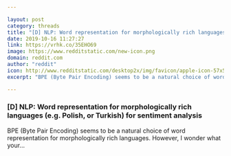 ```yaml
---

layout: post
category: threads
title: "[D] NLP: Word representation for morphologically rich languages (e.g. Polish, or Turkish) for sentiment analysis"
date: 2019-10-16 11:27:27
link: https://vrhk.co/35EHO69
image: https://www.redditstatic.com/new-icon.png
domain: reddit.com
author: "reddit"
icon: http://www.redditstatic.com/desktop2x/img/favicon/apple-icon-57x57.png
excerpt: "BPE (Byte Pair Encoding) seems to be a natural choice of word representation for morphologically rich languages. However, I wonder what your..."

---
```


### [D] NLP: Word representation for morphologically rich languages (e.g. Polish, or Turkish) for sentiment analysis

BPE (Byte Pair Encoding) seems to be a natural choice of word representation for morphologically rich languages. However, I wonder what your...